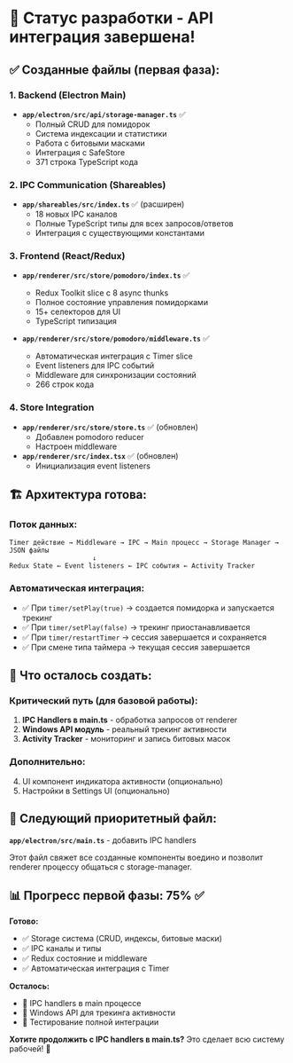 # 🎯 Статус разработки - API интеграция завершена!

## ✅ **Созданные файлы (первая фаза):**

### 1. **Backend (Electron Main)**

- **`app/electron/src/api/storage-manager.ts`** ✅
  - Полный CRUD для помидорок
  - Система индексации и статистики
  - Работа с битовыми масками
  - Интеграция с SafeStore
  - 371 строка TypeScript кода

### 2. **IPC Communication (Shareables)**

- **`app/shareables/src/index.ts`** ✅ (расширен)
  - 18 новых IPC каналов
  - Полные TypeScript типы для всех запросов/ответов
  - Интеграция с существующими константами

### 3. **Frontend (React/Redux)**

- **`app/renderer/src/store/pomodoro/index.ts`** ✅

  - Redux Toolkit slice с 8 async thunks
  - Полное состояние управления помидорками
  - 15+ селекторов для UI
  - TypeScript типизация

- **`app/renderer/src/store/pomodoro/middleware.ts`** ✅
  - Автоматическая интеграция с Timer slice
  - Event listeners для IPC событий
  - Middleware для синхронизации состояний
  - 266 строк кода

### 4. **Store Integration**

- **`app/renderer/src/store/store.ts`** ✅ (обновлен)
  - Добавлен pomodoro reducer
  - Настроен middleware
- **`app/renderer/src/index.tsx`** ✅ (обновлен)
  - Инициализация event listeners

## 🏗️ **Архитектура готова:**

### **Поток данных:**

```
Timer действие → Middleware → IPC → Main процесс → Storage Manager → JSON файлы
                     ↓
Redux State ← Event listeners ← IPC события ← Activity Tracker
```

### **Автоматическая интеграция:**

- ✅ При `timer/setPlay(true)` → создается помидорка и запускается трекинг
- ✅ При `timer/setPlay(false)` → трекинг приостанавливается
- ✅ При `timer/restartTimer` → сессия завершается и сохраняется
- ✅ При смене типа таймера → текущая сессия завершается

## 🔧 **Что осталось создать:**

### **Критический путь (для базовой работы):**

1. **IPC Handlers в main.ts** - обработка запросов от renderer
2. **Windows API модуль** - реальный трекинг активности
3. **Activity Tracker** - мониторинг и запись битовых масок

### **Дополнительно:**

4. UI компонент индикатора активности (опционально)
5. Настройки в Settings UI (опционально)

## 🚀 **Следующий приоритетный файл:**

**`app/electron/src/main.ts`** - добавить IPC handlers

Этот файл свяжет все созданные компоненты воедино и позволит renderer процессу общаться с storage-manager.

## 📊 **Прогресс первой фазы: 75% ✅**

**Готово:**

- ✅ Storage система (CRUD, индексы, битовые маски)
- ✅ IPC каналы и типы
- ✅ Redux состояние и middleware
- ✅ Автоматическая интеграция с Timer

**Осталось:**

- 🔄 IPC handlers в main процессе
- 🔄 Windows API для трекинга активности
- 🔄 Тестирование полной интеграции

**Хотите продолжить с IPC handlers в main.ts?** Это сделает всю систему рабочей! 🎯
